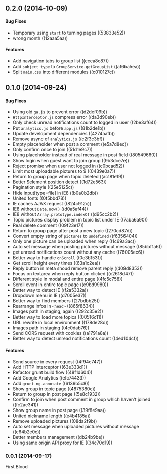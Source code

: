 <a name="0.2.0"></a>
## 0.2.0 (2014-10-09)


#### Bug Fixes

* Temporary using `start` to turning pages ((53833e52))
* wrong month ((12aaa5aa))


#### Features

* Add navigation tabs to group list ((ecea8c87))
* Add `subject_type` to `GroupService.getGroupList` ((af6ba5ea))
* Split `main.css` into different modules ((c010127c))


<a name="0.1.0"></a>
## 0.1.0 (2014-09-24)


#### Bug Fixes

* Using old `ga.js` to prevent error ((d2def09b))
* `HttpInterceptor.js` compress error ((da3d90eb))
* Only check unread notifications count to logged in user ((2be3af64))
* Put `analytics.js` before `app.js` ((81b2de1b))
* Update development dependencies ((4274aafb))
* Remove async of `analytics.js` ((c2f3c3bf))
* Empty placeholder when post a comment ((e5a7d8ec))
* Only confirm once to join ((51d1e9c7))
* Using placeholder instead of real message in post field ((80549660))
* Show login when guest want to join group ((9b3dce7e))
* Reject promise when user not logged in ((c0bcad52))
* Limit most uploadable pictures to 9 ((0439e0a7))
* Return to group page when topic deleted ((ac181e19))
* Better $element position detect ((1d72e563))
* Pagination style ((25e5125c))
* Hide input[type=file] in iE8 ((b0a0b2db))
* United fonts ((0f5bbd78))
* IE caches AJAX request ((824c912c))
* IE8 without `Date.now()` ((d0a5af44))
* IE8 without `Array.prototype.indexOf` ((d95cc2b2))
* Topic pictures display problem in topic list under IE ((7aba6a90))
* Real delete comment ((09f23e17))
* Return to group page after post a new topic ((270cd87d))
* Convert empty string of `pictures` to `undefined` ((f6356404))
* Only one picture can be uploaded when reply ((1c69a3ac))
* Auto set message when posting pictures without message ((85bbf1a6))
* get unread notifications count without any cache ((76005ec6))
* Better way to handle `onScroll` ((0c3b1531))
* Get scroll height every times ((63a1c2ea))
* Reply button in meta shoud remove parent reply ((d09d8353))
* Focus on textarea when reply button clicked ((c2618d47))
* Different style in modal and entire page ((4fc5c758))
* Scroll event in entire topic page ((e9bd9980))
* Better way to detect IE ((f2a5332a))
* Dropdown menu in IE ((d7005e37))
* Better way to find members ((27bdbb25))
* Rearrange infos in `<head>` ((865f8634))
* Images path in staging, again ((292c35e2))
* Better way to load more topics ((00516c11))
* URL rewrite in local environment ((178de28d))
* Images path in staging ((4c0dab76))
* Send CORS request with cookies ((a1791a8a))
* Better way to detect unread notifications count ((4ed104cf))


#### Features

* Send source in every request ((4f94e747))
* Add HTTP Interceptor ((63e333d1))
* Refactor grunt build flow ((48f1d604))
* Add Google Analytics ((efc74433))
* Add `grunt-ng-annotate` ((6139b5c8))
* Show group in topic page ((4875380c))
* Return to group in post page ((5e8c1932))
* Confirm to join when post comment in group which haven't joined ((fc2ae341))
* Show group name in post page ((39f8e9aa))
* United nickname length ((e4b4185a))
* Remove uploaded pictures ((08da2f9b))
* Auto set message when uploaded pictures without message ((e64b2e0c))
* Better members management ((db24b9be))
* Using same origin API proxy for IE ((34c70d19))


<a name="0.0.1"></a>
### 0.0.1 (2014-09-17)

First Blood
